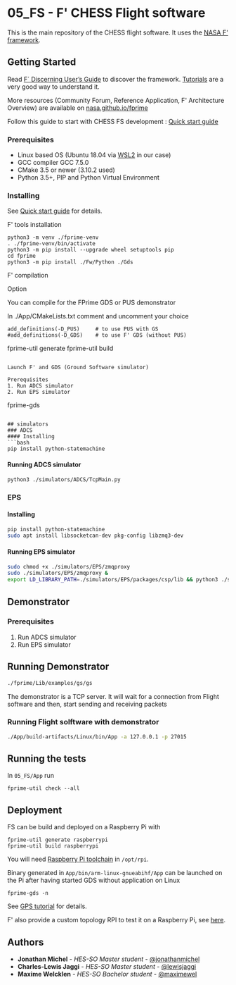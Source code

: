# 05_FS - F' CHESS Flight software

This is the main repository of the CHESS flight software. It uses the [NASA F' framework](https://github.com/nasa/fprime). 

## Getting Started

Read [F´ Discerning User’s Guide](https://nasa.github.io/fprime/UsersGuide/guide.html) to discover the framework. [Tutorials](https://nasa.github.io/fprime/Tutorials/README.html) are a very good way to understand it.

More resources (Community Forum, Reference Application, F' Architecture Overview) are available on [nasa.github.io/fprime](https://nasa.github.io/fprime/)

Follow this guide to start with CHESS FS development : [Quick start guide](https://hackmd.io/@jonathanmichel/SyKt6xV9v)

### Prerequisites
- Linux based OS (Ubuntu 18.04 via [WSL2](https://docs.microsoft.com/en-us/windows/wsl/install-win10) in our case)
- GCC compiler GCC 7.5.0
- CMake 3.5 or newer (3.10.2 used)
- Python 3.5+, PIP and Python Virtual Environment

### Installing

See [Quick start guide](https://hackmd.io/@jonathanmichel/SyKt6xV9v) for details.

F' tools installation

```
python3 -m venv ./fprime-venv
. ./fprime-venv/bin/activate
python3 -m pip install --upgrade wheel setuptools pip
cd fprime
python3 -m pip install ./Fw/Python ./Gds
```

F' compilation

Option

You can compile for the FPrime GDS or PUS demonstrator

In ./App/CMakeLists.txt comment and uncomment your choice

```cmake=
add_definitions(-D_PUS)     # to use PUS with GS
#add_definitions(-D_GDS)    # to use F' GDS (without PUS)
```
fprime-util generate
fprime-util build
```

Launch F' and GDS (Ground Software simulator)

Prerequisites
1. Run ADCS simulator
2. Run EPS simulator

```
fprime-gds
```

## simulators
### ADCS
#### Installing
```bash
pip install python-statemachine
```
#### Running ADCS simulator
```bash
python3 ./simulators/ADCS/TcpMain.py
```

### EPS
#### Installing
```bash
pip install python-statemachine
sudo apt install libsocketcan-dev pkg-config libzmq3-dev 
```
#### Running EPS simulator
```bash
sudo chmod +x ./simulators/EPS/zmqproxy
sudo ./simulators/EPS/zmqproxy &
export LD_LIBRARY_PATH=./simulators/EPS/packages/csp/lib && python3 ./simulators/EPS/CspMain.py
```

## Demonstrator
### Prerequisites
1. Run ADCS simulator
2. Run EPS simulator

## Running Demonstrator
```bash
./fprime/Lib/examples/gs/gs
```
The demonstrator is a TCP server. It will wait for a connection from Flight software and then, start sending and receiving packets
### Running Flight solftware with demonstrator
```bash
./App/build-artifacts/Linux/bin/App -a 127.0.0.1 -p 27015
```

## Running the tests

In `05_FS/App` run

```
fprime-util check --all
```

## Deployment

FS can be build and deployed on a Raspberry Pi with 

```
fprime-util generate raspberrypi
fprime-util build raspberrypi
```

You will need [Raspberry Pi toolchain](https://github.com/raspberrypi/tools) in `/opt/rpi`.

Binary generated in `App/bin/arm-linux-gnueabihf/App` can be launched on the Pi after having started GDS without application on Linux

```
fprime-gds -n
```

See [GPS tutorial](https://nasa.github.io/fprime/Tutorials/GpsTutorial/Tutorial.html) for details.

F' also provide a custom topology RPI to test it on a Raspberry Pi, see [here](https://github.com/nasa/fprime/blob/master/RPI/README.md).

## Authors

  - **Jonathan Michel** - *HES-SO Master student* -
    [@jonathanmichel](https://github.com/jonathanmichel)
  - **Charles-Lewis Jaggi** - *HES-SO Master student* - [@lewisjaggi](https://github.com/lewisjaggi)
  - **Maxime Welcklen** - *HES-SO Bachelor student* - [@maximewel](https://github.com/maximewel)
